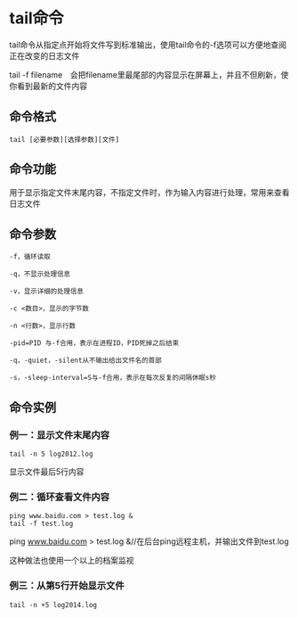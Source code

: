 # tail命令
tail命令从指定点开始将文件写到标准输出，使用tail命令的-f选项可以方便地查阅正在改变的日志文件  

tail -f filename　会把filename里最尾部的内容显示在屏幕上，并且不但刷新，使你看到最新的文件内容  

## 命令格式
```
tail [必要参数][选择参数][文件]
```
## 命令功能
用于显示指定文件末尾内容，不指定文件时，作为输入内容进行处理，常用来查看日志文件

## 命令参数
```
-f，循环读取

-q，不显示处理信息

-v，显示详细的处理信息

-c <数目>，显示的字节数

-n <行数>，显示行数

-pid=PID 与-f合用，表示在进程ID，PID死掉之后结束

-q，-quiet，-silent从不输出给出文件名的首部

-s，-sleep-interval=S与-f合用，表示在每次反复的间隔休眠s秒
```
## 命令实例
### 例一：显示文件末尾内容
```
tail -n 5 log2012.log
```
显示文件最后5行内容

### 例二：循环查看文件内容
```
ping www.baidu.com > test.log &
tail -f test.log
```
ping www.baidu.com > test.log &//在后台ping远程主机，并输出文件到test.log  

这种做法也使用一个以上的档案监视  

### 例三：从第5行开始显示文件
```
tail -n +5 log2014.log
```
